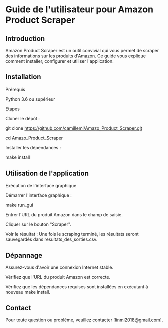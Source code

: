 # Guide de l'utilisateur pour Amazon Product Scraper

## Introduction

Amazon Product Scraper est un outil convivial qui vous permet de scraper des informations sur les produits d'Amazon. Ce guide vous explique comment installer, configurer et utiliser l'application.

## Installation

Prérequis

Python 3.6 ou supérieur

Étapes

Cloner le dépôt :

git clone https://github.com/camillemi/Amazo_Product_Scraper.git

cd Amazo_Product_Scraper

Installer les dépendances :

make install

## Utilisation de l'application

Exécution de l'interface graphique

Démarrer l'interface graphique :

make run_gui

Entrer l'URL du produit Amazon dans le champ de saisie.

Cliquer sur le bouton "Scraper".

Voir le résultat : Une fois le scraping terminé, les résultats seront sauvegardés dans resultats_des_sorties.csv.

## Dépannage

Assurez-vous d'avoir une connexion Internet stable.

Vérifiez que l'URL du produit Amazon est correcte.

Vérifiez que les dépendances requises sont installées en exécutant à nouveau make install.

## Contact
Pour toute question ou problème, veuillez contacter [linmi2018@gmail.com].







